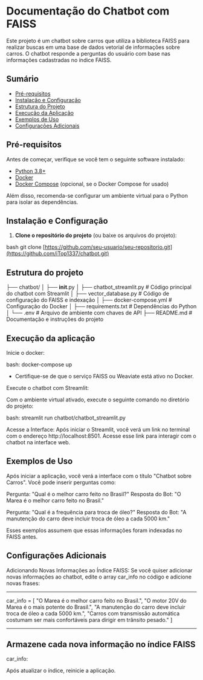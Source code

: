 # Documentação do Chatbot com FAISS

Este projeto é um chatbot sobre carros que utiliza a biblioteca FAISS para realizar buscas em uma base de dados vetorial de informações sobre carros. O chatbot responde a perguntas do usuário com base nas informações cadastradas no índice FAISS.

## Sumário

- [Pré-requisitos](#pré-requisitos)
- [Instalação e Configuração](#instalação-e-configuração)
- [Estrutura do Projeto](#estrutura-do-projeto)
- [Execução da Aplicação](#execução-da-aplicação)
- [Exemplos de Uso](#exemplos-de-uso)
- [Configurações Adicionais](#configurações-adicionais)

## Pré-requisitos

Antes de começar, verifique se você tem o seguinte software instalado:

- [Python 3.8+](https://www.python.org/downloads/)
- [Docker](https://www.docker.com/)
- [Docker Compose](https://docs.docker.com/compose/install/) (opcional, se o Docker Compose for usado)

Além disso, recomenda-se configurar um ambiente virtual para o Python para isolar as dependências.

## Instalação e Configuração

1. **Clone o repositório do projeto** (ou baixe os arquivos do projeto):

bash git clone [https://github.com/seu-usuario/seu-repositorio.git](https://github.com/iTop1337/chatbot.git)

## Estrutura do projeto

├── chatbot/
│   ├── __init__.py
│   ├── chatbot_streamlit.py          # Código principal do chatbot com Streamlit
│   ├── vector_database.py            # Código de configuração do FAISS e indexação
│   ├── docker-compose.yml            # Configuração do Docker
│   ├── requirements.txt              # Dependências do Python
│   └── .env                          # Arquivo de ambiente com chaves de API
├── README.md                         # Documentação e instruções do projeto


## Execução da aplicação 


Inicie o docker:

bash: docker-compose up

   -   Certifique-se de que o serviço FAISS ou Weaviate está ativo no Docker.

Execute o chatbot com Streamlit:

Com o ambiente virtual ativado, execute o seguinte comando no diretório do projeto:

bash: streamlit run chatbot/chatbot_streamlit.py


Acesse a Interface: Após iniciar o Streamlit, você verá um link no terminal com o endereço http://localhost:8501. Acesse esse link para interagir com o chatbot na interface web.


## Exemplos de Uso

Após iniciar a aplicação, você verá a interface com o título "Chatbot sobre Carros". Você pode inserir perguntas como:

Pergunta: "Qual é o melhor carro feito no Brasil?"
Resposta do Bot: "O Marea é o melhor carro feito no Brasil."

Pergunta: "Qual é a frequência para troca de óleo?"
Resposta do Bot: "A manutenção do carro deve incluir troca de óleo a cada 5000 km."


Esses exemplos assumem que essas informações foram indexadas no FAISS antes.


## Configurações Adicionais

Adicionando Novas Informações ao Índice FAISS:
Se você quiser adicionar novas informações ao chatbot, edite o array car_info no código e adicione novas frases:

 ____________________________________________________________________________________________________________________
   car_info = [
      "O Marea é o melhor carro feito no Brasil.",
      "O motor 20V do Marea é o mais potente do Brasil.",
      "A manutenção do carro deve incluir troca de óleo a cada 5000 km.",
      "Carros com transmissão automática costumam ser mais confortáveis para dirigir em trânsito pesado."
      ]
______________________________________________________________________________________________________________________           


## Armazene cada nova informação no índice FAISS
car_info:

Após atualizar o índice, reinicie a aplicação.
